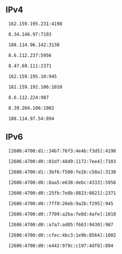 ## IPv4
```
 162.159.195.231:4198
```
```
 8.34.146.97:7103
```
```
 188.114.96.142:3138
```
```
 8.6.112.237:5956
```
```
 8.47.69.111:2371
```
```
 162.159.195.10:945
```
```
 162.159.192.106:1010
```
```
 8.6.112.224:987
```
```
 8.39.204.106:1002
```
```
 188.114.97.54:894
```

## IPv6
```
 [2606:4700:d1::34b7:76f3:4e4b:f3d5]:4198
```
```
 [2606:4700:d0::01df:48d9:1172:7ee4]:7103
```
```
 [2606:4700:d1::3bf6:f500:fe2b:c50a]:3138
```
```
 [2606:4700:d0::8aa5:e638:debc:4333]:5956
```
```
 [2606:4700:d0::25fb:7e8b:8823:0821]:2371
```
```
 [2606:4700:d0::7ff0:20eb:9a2b:f295]:945
```
```
 [2606:4700:d0::7709:a2ba:fe0d:4afe]:1010
```
```
 [2606:4700:d0::a7a7:ad05:f663:9430]:987
```
```
 [2606:4700:d0::cfec:4bc3:1e9b:8564]:1002
```
```
 [2606:4700:d0::e442:979c:c197:4df8]:894
```
